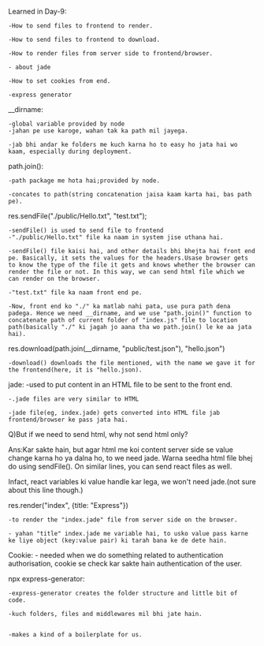
Learned in Day-9:

    -How to send files to frontend to render.

    -How to send files to frontend to download.

    -How to render files from server side to frontend/browser.

    - about jade

    -How to set cookies from end.

    -express generator


__dirname:

    -global variable provided by node
    -jahan pe use karoge, wahan tak ka path mil jayega.

    -jab bhi andar ke folders me kuch karna ho to easy ho jata hai wo kaam, especially during deployment.


path.join():

    -path package me hota hai;provided by node.

    -concates to path(string concatenation jaisa kaam karta hai, bas path pe).


res.sendFile("./public/Hello.txt", "test.txt");

    -sendFile() is used to send file to frontend
    -"./public/Hello.txt" file ka naam in system jise uthana hai.

    -sendFile() file kaisi hai, and other details bhi bhejta hai front end pe. Basically, it sets the values for the headers.Usase browser gets to know the type of the file it gets and knows whether the browser can render the file or not. In this way, we can send html file which we can render on the browser.

    -"test.txt" file ka naam front end pe.

    -Now, front end ko "./" ka matlab nahi pata, use pura path dena padega. Hence we need __dirname, and we use "path.join()" function to concatenate path of current folder of "index.js" file to location path(basically "./" ki jagah jo aana tha wo path.join() le ke aa jata hai).


res.download(path.join(__dirname, "public/test.json"), "hello.json")
    
    -download() downloads the file mentioned, with the name we gave it for the frontend(here, it is "hello.json).


jade:
    -used to put content in an HTML file to be sent to the front end.

    -.jade files are very similar to HTML

    -jade file(eg, index.jade) gets converted into HTML file jab frontend/browser ke pass jata hai.


Q)But if we need to send html, why not send html only?

Ans:Kar sakte hain, but agar html me koi content server side se value change karna ho ya dalna ho, to we need jade. Warna seedha html file bhej do using sendFile().
On similar lines, you can send react files as well.

Infact, react variables ki value handle kar lega, we won't need jade.(not sure about this line though.)



res.render("index", {title: "Express"})
    
    -to render the "index.jade" file from server side on the browser.

    - yahan "title" index.jade me variable hai, to usko value pass karne ke liye object (key:value pair) ki tarah bana ke de dete hain.


Cookie:
    - needed when we do something related to authentication authorisation, cookie se check kar sakte hain authentication of the user.

npx express-generator:
    
    -express-generator creates the folder structure and little bit of code.

    -kuch folders, files and middlewares mil bhi jate hain.


    -makes a kind of a boilerplate for us.